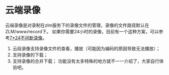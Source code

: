 <!-- 云端录像 -->
# 云端录像
云端录像是对录制在zlm服务下的录像文件的管理，录像的文件路径默认在ZLM/www/record下。
如果你需要24小时的录像，目前有一个这种方案，可以参考[7*24不间断录像](./_content/ability/continuous_recording.md)。
1. 云段录像支持录像文件的查看，播放（可能因为编码的原因导致无法播放）；
2. 支持录像的下载；
3. 支持录像的合并下载；
功能没有太多特殊的地方就不一一介绍了，大家自行体验吧。
